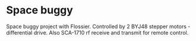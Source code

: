 # Space buggy

Space buggy project with Flossier. Controlled by 2 BYJ48 stepper motors - differential drive. Also SCA-1710 rf receive and transmit for remote control.
